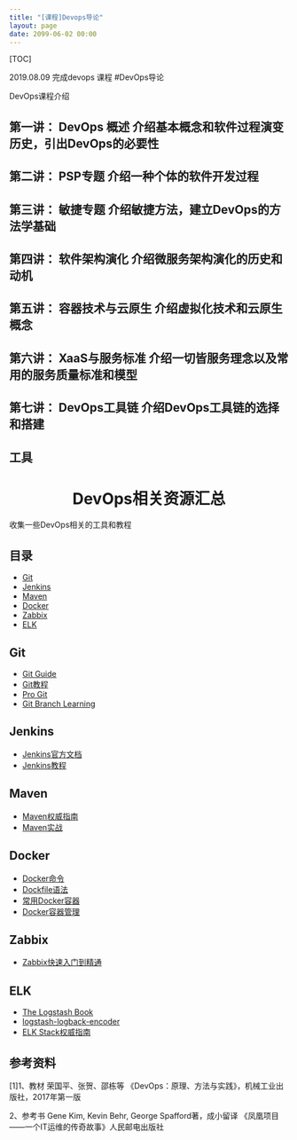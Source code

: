 ```yaml
---
title: "[课程]Devops导论"
layout: page
date: 2099-06-02 00:00
---
```



[TOC]

2019.08.09 完成devops 课程
#DevOps导论

DevOps课程介绍

## 第一讲： DevOps 概述 介绍基本概念和软件过程演变历史，引出DevOps的必要性

## 第二讲： PSP专题 介绍一种个体的软件开发过程

## 第三讲： 敏捷专题 介绍敏捷方法，建立DevOps的方法学基础

## 第四讲： 软件架构演化 介绍微服务架构演化的历史和动机

## 第五讲： 容器技术与云原生  介绍虚拟化技术和云原生概念

## 第六讲： XaaS与服务标准  介绍一切皆服务理念以及常用的服务质量标准和模型

## 第七讲： DevOps工具链  介绍DevOps工具链的选择和搭建



## 工具


<h1 align="center">DevOps相关资源汇总</h1>

收集一些DevOps相关的工具和教程

## 目录

- [Git](#Git)
- [Jenkins](#Jenkins)
- [Maven](#Maven)
- [Docker](#Docker)
- [Zabbix](#Zabbix)
- [ELK](#ELK)

## Git

- [Git Guide](http://www.bootcss.com/p/git-guide/)
- [Git教程](https://www.liaoxuefeng.com/wiki/0013739516305929606dd18361248578c67b8067c8c017b000/)
- [Pro Git](https://progit.bootcss.com/)
- [Git Branch Learning](https://github.com/pcottle/learnGitBranching)

## Jenkins

- [Jenkins官方文档](https://www.w3cschool.cn/jenkins/)
- [Jenkins教程](https://www.yiibai.com/jenkins/)

## Maven

- [Maven权威指南](https://book.huihoo.com/maven-the-definitive-guide/index.html)
- [Maven实战](https://book.douban.com/subject/5345682/)

## Docker

- [Docker命令](https://github.com/gooree/awesome-devops/blob/master/docker/docker%E5%91%BD%E4%BB%A4.md)
- [Dockfile语法](https://github.com/gooree/awesome-devops/blob/master/docker/dockfile%E8%AF%AD%E6%B3%95.md)
- [常用Docker容器](https://github.com/gooree/awesome-devops/blob/master/docker/%E5%B8%B8%E7%94%A8%E5%AE%B9%E5%99%A8.md)
- [Docker容器管理](https://github.com/gooree/awesome-devops/blob/master/docker/docker%E7%AE%A1%E7%90%86.md)

## Zabbix

- [Zabbix快速入门到精通](https://www.linuxidc.com/Linux/2017-05/143776.htm)

## ELK

- [The Logstash Book](https://legacy.gitbook.com/book/dnnis/forklogstash/details)
- [logstash-logback-encoder](https://github.com/logstash/logstash-logback-encoder/blob/master/README.md)
- [ELK Stack权威指南](https://book.douban.com/subject/26651203/)

## 参考资料
[1]1、教材  荣国平、张贺、邵栋等  《DevOps：原理、方法与实践》，机械工业出版社，2017年第一版

2、参考书  Gene Kim, Kevin Behr, George Spafford著，成小留译 《凤凰项目 ——一个IT运维的传奇故事》人民邮电出版社